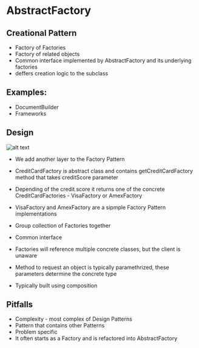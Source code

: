 # AbstractFactory
## Creational Pattern
- Factory of Factories
- Factory of related objects
- Common interface implemented by AbstractFactory and its underlying factories
- deffers creation logic to the subclass

## Examples:
- DocumentBuilder
- Frameworks

## Design
![alt text](https://i.imgur.com/oytdD6t.png "AbstractFactory UML Diagram")

- We add another layer to the Factory Pattern
- CreditCardFactory is abstract class and contains getCreditCardFactory method that takes creditScore parameter
- Depending of the credit score it returns one of the concrete CreditCardFactories - VisaFactory or AmexFactory
- VisaFactory and AmexFactory are a sipmple Factory Pattern implementations

- Group collection of Factories together
- Common interface 
- Factories will reference multiple concrete classes, but the client is unaware
- Method to request an object is typically paramethrized, these parameters determine the concrete type
- Typically built using composition

## Pitfalls
- Complexity - most complex of Design Patterns
- Pattern that contains other Patterns
- Problem specific
- It often starts as a Factory and is refactored into AbstractFactory

